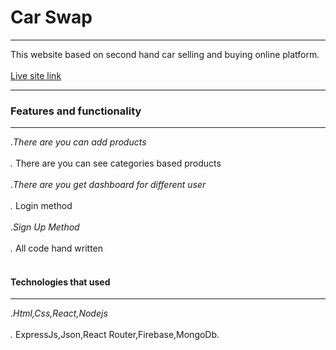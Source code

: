 # Car Swap
****
This website based on second hand car selling and buying online platform.<br></br>
[Live site link](https://car-swap-client.web.app/)
****
### Features and functionality
****
.*There are you can add products<br></br>
.* There are you can see categories based products<br></br>
.*There are you get dashboard for different user<br></br>
.* Login method <br></br>
.*Sign Up Method <br></br>
.* All code hand written  <br></br>

####  Technologies  that used
****
.*Html,Css,React,Nodejs<br></br>
.* ExpressJs,Json,React Router,Firebase,MongoDb.